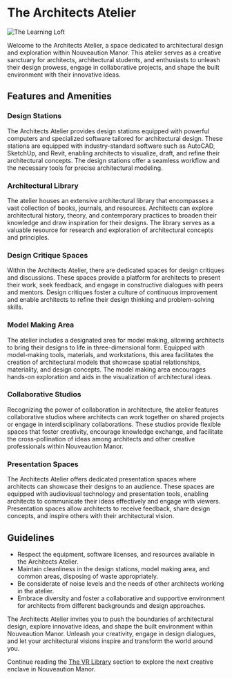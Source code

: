 # The Architects Atelier

![The Learning Loft](/img/learning-loft/architects-atelier.png)

Welcome to the Architects Atelier, a space dedicated to architectural design and exploration within Nouveaution Manor. This atelier serves as a creative sanctuary for architects, architectural students, and enthusiasts to unleash their design prowess, engage in collaborative projects, and shape the built environment with their innovative ideas.

## Features and Amenities

### Design Stations
The Architects Atelier provides design stations equipped with powerful computers and specialized software tailored for architectural design. These stations are equipped with industry-standard software such as AutoCAD, SketchUp, and Revit, enabling architects to visualize, draft, and refine their architectural concepts. The design stations offer a seamless workflow and the necessary tools for precise architectural modeling.

### Architectural Library
The atelier houses an extensive architectural library that encompasses a vast collection of books, journals, and resources. Architects can explore architectural history, theory, and contemporary practices to broaden their knowledge and draw inspiration for their designs. The library serves as a valuable resource for research and exploration of architectural concepts and principles.

### Design Critique Spaces
Within the Architects Atelier, there are dedicated spaces for design critiques and discussions. These spaces provide a platform for architects to present their work, seek feedback, and engage in constructive dialogues with peers and mentors. Design critiques foster a culture of continuous improvement and enable architects to refine their design thinking and problem-solving skills.

### Model Making Area
The atelier includes a designated area for model making, allowing architects to bring their designs to life in three-dimensional form. Equipped with model-making tools, materials, and workstations, this area facilitates the creation of architectural models that showcase spatial relationships, materiality, and design concepts. The model making area encourages hands-on exploration and aids in the visualization of architectural ideas.

### Collaborative Studios
Recognizing the power of collaboration in architecture, the atelier features collaborative studios where architects can work together on shared projects or engage in interdisciplinary collaborations. These studios provide flexible spaces that foster creativity, encourage knowledge exchange, and facilitate the cross-pollination of ideas among architects and other creative professionals within Nouveaution Manor.

### Presentation Spaces
The Architects Atelier offers dedicated presentation spaces where architects can showcase their designs to an audience. These spaces are equipped with audiovisual technology and presentation tools, enabling architects to communicate their ideas effectively and engage with viewers. Presentation spaces allow architects to receive feedback, share design concepts, and inspire others with their architectural vision.

## Guidelines

- Respect the equipment, software licenses, and resources available in the Architects Atelier.
- Maintain cleanliness in the design stations, model making area, and common areas, disposing of waste appropriately.
- Be considerate of noise levels and the needs of other architects working in the atelier.
- Embrace diversity and foster a collaborative and supportive environment for architects from different backgrounds and design approaches.

The Architects Atelier invites you to push the boundaries of architectural design, explore innovative ideas, and shape the built environment within Nouveaution Manor. Unleash your creativity, engage in design dialogues, and let your architectural visions inspire and transform the world around you.

Continue reading the [The VR Library](../03-the-vr-library/index.md) section to explore the next creative enclave in Nouveaution Manor.
